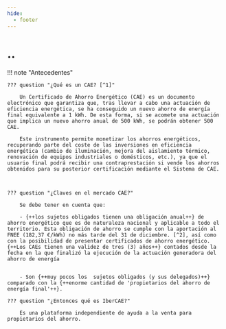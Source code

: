 ```yaml
---
hide:
  - footer
---
```


# ..

!!! note "Antecedentes"

    ??? question "¿Qué es un CAE? [^1]"

        Un Certificado de Ahorro Energético (CAE) es un documento electrónico que garantiza que, tras llevar a cabo una actuación de eficiencia energética, se ha conseguido un nuevo ahorro de energía final equivalente a 1 kWh. De esta forma, si se acomete una actuación que implica un nuevo ahorro anual de 500 kWh, se podrán obtener 500 CAE.

        Este instrumento permite monetizar los ahorros energéticos, recuperando parte del coste de las inversiones en eficiencia energética (cambio de iluminación, mejora del aislamiento térmico, renovación de equipos industriales o domésticos, etc.), ya que el usuario final podrá recibir una contraprestación si vende los ahorros obtenidos para su posterior certificación mediante el Sistema de CAE.



    ??? question "¿Claves en el mercado CAE?"

        Se debe tener en cuenta que:

        - {++los sujetos obligados tienen una obligación anual++} de ahorro energético que es de naturaleza nacional y aplicable a todo el territorio. Esta obligación de ahorro se cumple con la aportación al FNEE (182,37 €/kWh) no más tarde del 31 de diciembre. [^2], así como con la posibilidad de presentar certificados de ahorro energético. {++Los CAEs tienen una validez de tres (3) años++} contados desde la fecha en la que finalizó la ejecución de la actuación generadora del ahorro de energía 


        - Son {++muy pocos los  sujetos obligados (y sus delegados)++}   comparado con la {++enorme cantidad de 'propietarios del ahorro de energía final'++}.

    ??? question "¿Entonces qué es IberCAE?"

        Es una plataforma independiente de ayuda a la venta para propietarios del ahorro.


[^1]:[Real Decreto 36/2023, de 24 de enero, por el que se establece un sistema de Certificados de Ahorro Energético.](https://www.boe.es/diario_boe/txt.php?id=BOE-A-2023-2027)

[^2]: [Orden TED/268/2024, de 20 de marzo, por la que se establecen las obligaciones de ahorro energético, el cumplimiento mediante Certificados de Ahorro Energético y la aportación mínima al Fondo Nacional de Eficiencia Energética para el año 2024.](https://www.boe.es/diario_boe/txt.php?id=BOE-A-2024-5841)